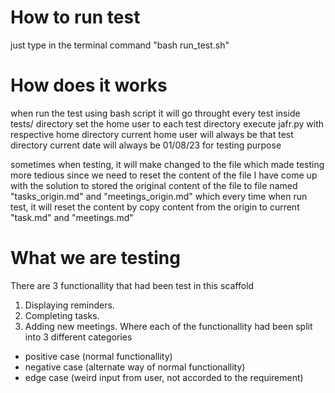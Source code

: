# How to run test

just type in the terminal command "bash run_test.sh"

# How does it works

when run the test using bash script
it will go throught every test inside tests/ directory
set the home user to each test directory
execute jafr.py with respective home directory
current home user will always be that test directory
current date will always be 01/08/23 for testing purpose

sometimes when testing, it will make changed to the file
which made testing more tedious since we need to reset the content of the file
I have come up with the solution to stored the original content of the file
to file named "tasks_origin.md" and "meetings_origin.md"
which every time when run test, it will reset the content by copy content
from the origin to current "task.md" and "meetings.md"

# What we are testing

There are 3 functionallity that had been test in this scaffold
1. Displaying reminders.
2. Completing tasks.
3. Adding new meetings.
Where each of the functionallity had been split into 3 different categories
- positive case (normal functionallity)
- negative case (alternate way of normal functionallity)
- edge case (weird input from user, not accorded to the requirement)
